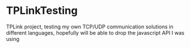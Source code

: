 # TPLinkTesting
TPLink project, testing my own TCP/UDP communication solutions in different languages, hopefully will be able to drop the javascript API I was using
